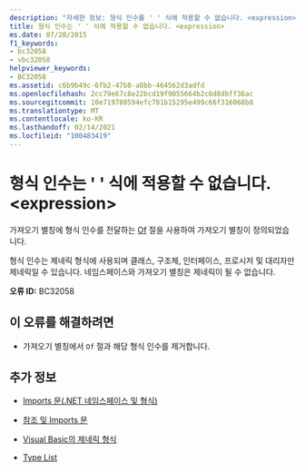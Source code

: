 ```yaml
---
description: "자세한 정보: 형식 인수를 ' ' 식에 적용할 수 없습니다. <expression>"
title: 형식 인수는 ' ' 식에 적용할 수 없습니다. <expression>
ms.date: 07/20/2015
f1_keywords:
- bc32058
- vbc32058
helpviewer_keywords:
- BC32058
ms.assetid: c6b9b49c-6fb2-47b8-a8bb-464562d3adfd
ms.openlocfilehash: 2cc79e67c8e22bcd19f9055664b2c6d8dbff36ac
ms.sourcegitcommit: 10e719780594efc781b15295e499c66f316068b8
ms.translationtype: MT
ms.contentlocale: ko-KR
ms.lasthandoff: 02/14/2021
ms.locfileid: "100483419"
---
```

# <a name="type-arguments-cannot-be-applied-to-the-expression-expression"></a>형식 인수는 ' ' 식에 적용할 수 없습니다. \<expression>

가져오기 별칭에 형식 인수를 전달하는 [Of](../language-reference/statements/of-clause.md) 절을 사용하여 가져오기 별칭이 정의되었습니다.  
  
 형식 인수는 제네릭 형식에 사용되며 클래스, 구조체, 인터페이스, 프로시저 및 대리자만 제네릭일 수 있습니다. 네임스페이스와 가져오기 별칭은 제네릭이 될 수 없습니다.  
  
 **오류 ID:** BC32058  
  
## <a name="to-correct-this-error"></a>이 오류를 해결하려면  
  
- 가져오기 별칭에서 `Of` 절과 해당 형식 인수를 제거합니다.  
  
## <a name="see-also"></a>추가 정보

- [Imports 문(.NET 네임스페이스 및 형식)](../language-reference/statements/imports-statement-net-namespace-and-type.md)
- [참조 및 Imports 문](../programming-guide/program-structure/references-and-the-imports-statement.md)

- [Visual Basic의 제네릭 형식](../programming-guide/language-features/data-types/generic-types.md)
- [Type List](../language-reference/statements/type-list.md)
